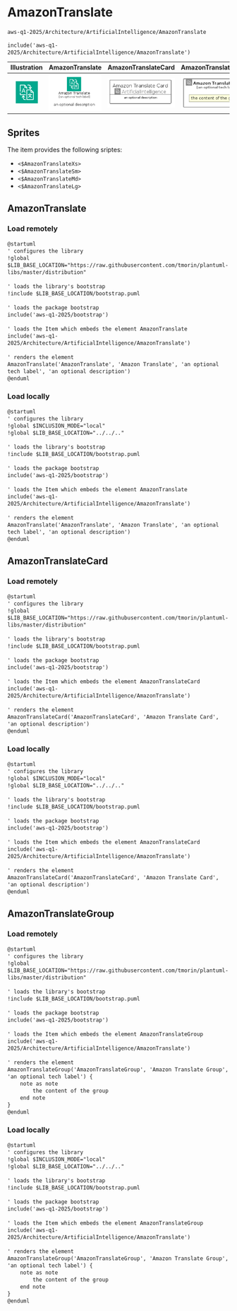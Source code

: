 # AmazonTranslate


```text
aws-q1-2025/Architecture/ArtificialIntelligence/AmazonTranslate
```

```text
include('aws-q1-2025/Architecture/ArtificialIntelligence/AmazonTranslate')
```



| Illustration | AmazonTranslate | AmazonTranslateCard | AmazonTranslateGroup |
| :---: | :---: | :---: | :---: |
| ![illustration for Illustration](../../../aws-q1-2025/Architecture/ArtificialIntelligence/AmazonTranslate.png) | ![illustration for AmazonTranslate](../../../aws-q1-2025/Architecture/ArtificialIntelligence/AmazonTranslate.Local.png) | ![illustration for AmazonTranslateCard](../../../aws-q1-2025/Architecture/ArtificialIntelligence/AmazonTranslateCard.Local.png) | ![illustration for AmazonTranslateGroup](../../../aws-q1-2025/Architecture/ArtificialIntelligence/AmazonTranslateGroup.Local.png) |



## Sprites
The item provides the following sriptes:

- `<$AmazonTranslateXs>`
- `<$AmazonTranslateSm>`
- `<$AmazonTranslateMd>`
- `<$AmazonTranslateLg>`





## AmazonTranslate

### Load remotely
```plantuml
@startuml
' configures the library
!global $LIB_BASE_LOCATION="https://raw.githubusercontent.com/tmorin/plantuml-libs/master/distribution"

' loads the library's bootstrap
!include $LIB_BASE_LOCATION/bootstrap.puml

' loads the package bootstrap
include('aws-q1-2025/bootstrap')

' loads the Item which embeds the element AmazonTranslate
include('aws-q1-2025/Architecture/ArtificialIntelligence/AmazonTranslate')

' renders the element
AmazonTranslate('AmazonTranslate', 'Amazon Translate', 'an optional tech label', 'an optional description')
@enduml
```

### Load locally
```plantuml
@startuml
' configures the library
!global $INCLUSION_MODE="local"
!global $LIB_BASE_LOCATION="../../.."

' loads the library's bootstrap
!include $LIB_BASE_LOCATION/bootstrap.puml

' loads the package bootstrap
include('aws-q1-2025/bootstrap')

' loads the Item which embeds the element AmazonTranslate
include('aws-q1-2025/Architecture/ArtificialIntelligence/AmazonTranslate')

' renders the element
AmazonTranslate('AmazonTranslate', 'Amazon Translate', 'an optional tech label', 'an optional description')
@enduml
```

## AmazonTranslateCard

### Load remotely
```plantuml
@startuml
' configures the library
!global $LIB_BASE_LOCATION="https://raw.githubusercontent.com/tmorin/plantuml-libs/master/distribution"

' loads the library's bootstrap
!include $LIB_BASE_LOCATION/bootstrap.puml

' loads the package bootstrap
include('aws-q1-2025/bootstrap')

' loads the Item which embeds the element AmazonTranslateCard
include('aws-q1-2025/Architecture/ArtificialIntelligence/AmazonTranslate')

' renders the element
AmazonTranslateCard('AmazonTranslateCard', 'Amazon Translate Card', 'an optional description')
@enduml
```

### Load locally
```plantuml
@startuml
' configures the library
!global $INCLUSION_MODE="local"
!global $LIB_BASE_LOCATION="../../.."

' loads the library's bootstrap
!include $LIB_BASE_LOCATION/bootstrap.puml

' loads the package bootstrap
include('aws-q1-2025/bootstrap')

' loads the Item which embeds the element AmazonTranslateCard
include('aws-q1-2025/Architecture/ArtificialIntelligence/AmazonTranslate')

' renders the element
AmazonTranslateCard('AmazonTranslateCard', 'Amazon Translate Card', 'an optional description')
@enduml
```

## AmazonTranslateGroup

### Load remotely
```plantuml
@startuml
' configures the library
!global $LIB_BASE_LOCATION="https://raw.githubusercontent.com/tmorin/plantuml-libs/master/distribution"

' loads the library's bootstrap
!include $LIB_BASE_LOCATION/bootstrap.puml

' loads the package bootstrap
include('aws-q1-2025/bootstrap')

' loads the Item which embeds the element AmazonTranslateGroup
include('aws-q1-2025/Architecture/ArtificialIntelligence/AmazonTranslate')

' renders the element
AmazonTranslateGroup('AmazonTranslateGroup', 'Amazon Translate Group', 'an optional tech label') {
    note as note
        the content of the group
    end note
}
@enduml
```

### Load locally
```plantuml
@startuml
' configures the library
!global $INCLUSION_MODE="local"
!global $LIB_BASE_LOCATION="../../.."

' loads the library's bootstrap
!include $LIB_BASE_LOCATION/bootstrap.puml

' loads the package bootstrap
include('aws-q1-2025/bootstrap')

' loads the Item which embeds the element AmazonTranslateGroup
include('aws-q1-2025/Architecture/ArtificialIntelligence/AmazonTranslate')

' renders the element
AmazonTranslateGroup('AmazonTranslateGroup', 'Amazon Translate Group', 'an optional tech label') {
    note as note
        the content of the group
    end note
}
@enduml
```

